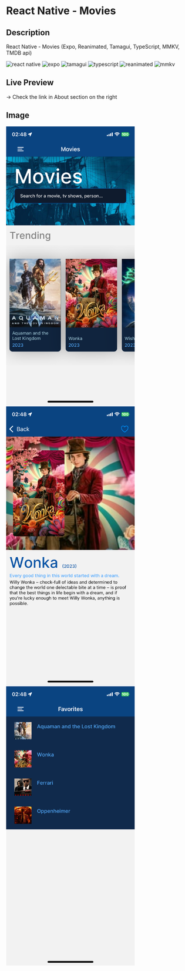 # React Native - Movies

## Description
React Native - Movies (Expo, Reanimated, Tamagui, TypeScript, MMKV, TMDB api)

<p>
<img src="https://img.shields.io/badge/react_native-%2320232a.svg?style=for-the-badge&logo=react&logoColor=%2361DAFB" alt="react native">
<img src="https://img.shields.io/badge/expo-1C1E24?style=for-the-badge&logo=expo&logoColor=#D04A37" alt="expo">
<img src="https://img.shields.io/badge/-tamagui-black?style=for-the-badge&logo=tamagui&logoColor=blue" alt="tamagui">
<img src="https://img.shields.io/badge/typescript-%23007ACC.svg?style=for-the-badge&logo=typescript&logoColor=white" alt="typescript">
<img src="https://img.shields.io/badge/-reanimated-black?style=for-the-badge&logo=reanimated&logoColor=blue" alt="reanimated">
<img src="https://img.shields.io/badge/-mmkv-black?style=for-the-badge&logo=mmkv&logoColor=blue" alt="mmkv">
</p>

## Live Preview
-> Check the link in About section on the right



## Image

<img src="https://github.com/agmkowalczyk/react-native-movies/blob/main/screenshots/react-native-movies-1.png" alt="preview" title="React Native - Movies" style="width: 350px">

<img src="https://github.com/agmkowalczyk/react-native-movies/blob/main/screenshots/react-native-movies-2.png" alt="preview" title="React Native - Movies" style="width: 350px">

<img src="https://github.com/agmkowalczyk/react-native-movies/blob/main/screenshots/react-native-movies-3.png" alt="preview" title="React Native - Movies" style="width: 350px">





